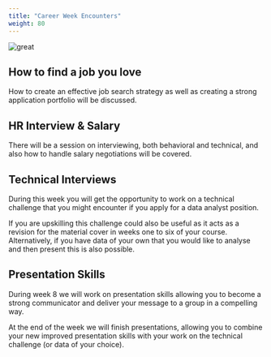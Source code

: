 ```yaml
---
title: "Career Week Encounters"
weight: 80
---
```


![great](/images/great.jpg)

## How to find a job you love

How to create an effective job search strategy as well as creating a strong application portfolio will be discussed. 

## HR Interview & Salary

There will be a session on interviewing, both behavioral and technical, and also how to handle salary negotiations will be covered.

## Technical Interviews

During this week you will get the opportunity to work on a technical challenge that you might encounter if you apply for a data analyst position. 

If you are upskilling this challenge could also be useful as it acts as a revision for the material cover in weeks one to six of your course. Alternatively, if you have data of your own that you would like to analyse and then present this is also possible. 

## Presentation Skills

During week 8 we will work on presentation skills allowing you to become a strong communicator and deliver your message to a group in a compelling way. 

At the end of the week we will finish presentations, allowing you to combine your new improved presentation skills with your work on the technical challenge (or data of your choice).
